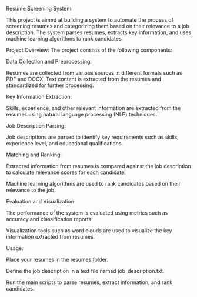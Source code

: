 Resume Screening System

This project is aimed at building a system to automate the process of screening resumes and categorizing them based on their relevance to a job description. The system parses resumes, extracts key information, and uses machine learning algorithms to rank candidates.

Project Overview:
The project consists of the following components:

Data Collection and Preprocessing:

Resumes are collected from various sources in different formats such as PDF and DOCX.
Text content is extracted from the resumes and standardized for further processing.

Key Information Extraction:

Skills, experience, and other relevant information are extracted from the resumes using natural language processing (NLP) techniques.

Job Description Parsing:

Job descriptions are parsed to identify key requirements such as skills, experience level, and educational qualifications.

Matching and Ranking:

Extracted information from resumes is compared against the job description to calculate relevance scores for each candidate.

Machine learning algorithms are used to rank candidates based on their relevance to the job.

Evaluation and Visualization:

The performance of the system is evaluated using metrics such as accuracy and classification reports.

Visualization tools such as word clouds are used to visualize the key information extracted from resumes.

Usage:

Place your resumes in the resumes folder.

Define the job description in a text file named job_description.txt.

Run the main scripts to parse resumes, extract information, and rank candidates.
